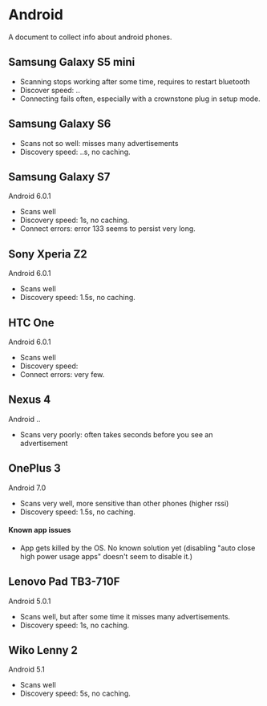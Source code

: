 # Android

A document to collect info about android phones.


## Samsung Galaxy S5 mini

- Scanning stops working after some time, requires to restart bluetooth
- Discover speed: ..
- Connecting fails often, especially with a crownstone plug in setup mode.

## Samsung Galaxy S6

- Scans not so well: misses many advertisements
- Discovery speed: ..s, no caching.



## Samsung Galaxy S7

Android 6.0.1

- Scans well
- Discovery speed: 1s, no caching.
- Connect errors: error 133 seems to persist very long.



## Sony Xperia Z2

Android 6.0.1

- Scans well
- Discovery speed: 1.5s, no caching.



## HTC One

Android 6.0.1

- Scans well
- Discovery speed:
- Connect errors: very few.



## Nexus 4

Android ..

- Scans very poorly: often takes seconds before you see an advertisement


## OnePlus 3

Android 7.0

- Scans very well, more sensitive than other phones (higher rssi)
- Discovery speed: 1.5s, no caching.

#### Known app issues

- App gets killed by the OS. No known solution yet (disabling "auto close high power usage apps" doesn't seem to disable it.)


## Lenovo Pad TB3-710F

Android 5.0.1

- Scans well, but after some time it misses many advertisements.
- Discovery speed: 1s, no caching.



## Wiko Lenny 2

Android 5.1

- Scans well
- Discovery speed: 5s, no caching.